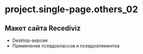 # project.single-page.others_02

## Макет сайта Recediviz

- Desktop-версия
- Применение псевдоклассов и псевдоэлементов

